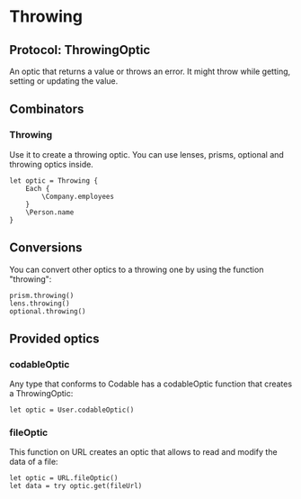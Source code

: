 # Throwing

## Protocol: ThrowingOptic

An optic that returns a value or throws an error. It might throw while getting, setting or updating the value.

## Combinators

### Throwing

Use it to create a throwing optic. You can use lenses, prisms, optional and throwing optics inside.

```
let optic = Throwing {
	Each {
		\Company.employees
	}
	\Person.name
}
```

## Conversions

You can convert other optics to a throwing one by using the function "throwing":

```
prism.throwing()
lens.throwing()
optional.throwing()
```

## Provided optics

### codableOptic

Any type that conforms to Codable has a codableOptic function that creates a ThrowingOptic:

```
let optic = User.codableOptic()
```

### fileOptic

This function on URL creates an optic that allows to read and modify the data of a file:

```
let optic = URL.fileOptic()
let data = try optic.get(fileUrl)
```
